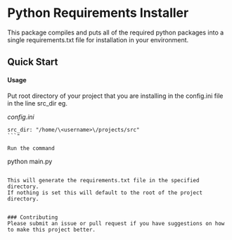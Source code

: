 # Python Requirements Installer

This package compiles and puts all of the required python packages into a single requirements.txt file for installation 
in your environment.

## Quick Start

#### Usage
Put root directory of your project that you are installing in the config.ini file in the
line src_dir eg.

*config.ini*
```
src_dir: "/home/\<username>\/projects/src"
```"

Run the command 
```
python main.py
```

This will generate the requirements.txt file in the specified directory.
If nothing is set this will default to the root of the project directory.


### Contributing
Please submit an issue or pull request if you have suggestions on how to make this project better.